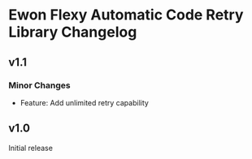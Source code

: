 # Ewon Flexy Automatic Code Retry Library Changelog

## v1.1
### Minor Changes
- Feature: Add unlimited retry capability

## v1.0
Initial release